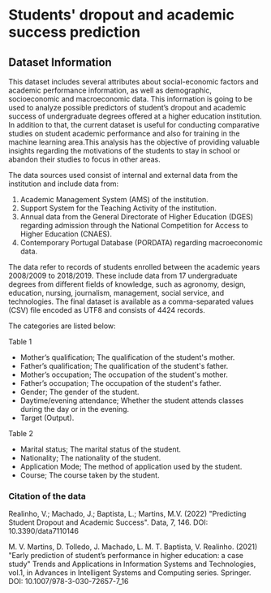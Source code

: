 # Students' dropout and academic success prediction

## Dataset Information 

This dataset includes several attributes about social-economic factors and academic performance information, as well as demographic, socioeconomic and macroeconomic data. This information is going to be used to analyze possible predictors of student’s dropout and academic success of undergraduate degrees offered at a higher education institution. In addition to that, the current dataset is useful for conducting comparative studies on student academic performance and also for training in the machine learning area.This analysis has the objective of providing valuable insights regarding the motivations of the students to stay in school or abandon their studies to focus in other areas. 

The data sources used consist of internal and external data from the institution and include data from:

1. Academic Management System (AMS) of the institution. 
2. Support System for the Teaching Activity of the institution.
3. Annual data from the General Directorate of Higher Education (DGES) regarding admission through the National Competition for Access to Higher Education (CNAES).
4. Contemporary Portugal Database (PORDATA) regarding macroeconomic data.

The data refer to records of students enrolled between the academic years 2008/2009 to 2018/2019. These include data from 17 undergraduate degrees from different fields of knowledge, such as agronomy, design, education, nursing, journalism, management, social service, and technologies. The final dataset is available as a comma-separated values (CSV) file encoded as UTF8 and consists of 4424 records.

The categories are listed below:

Table 1 

- Mother’s qualification; The qualification of the student's mother.
- Father’s qualification; The qualification of the student's father.
- Mother’s occupation; The occupation of the student's mother.
- Father’s occupation; The occupation of the student's father.
- Gender; The gender of the student. 
- Daytime/evening attendance; Whether the student attends classes during the day or in the evening.
- Target (Output).

Table 2 

- Marital status; The marital status of the student.
- Nationality; The nationality of the student. 
- Application Mode; The method of application used by the student. 
- Course; The course taken by the student. 

### Citation of the data 

Realinho, V.; Machado, J.; Baptista, L.; Martins, M.V. (2022) "Predicting Student Dropout and Academic Success". Data, 7, 146. DOI: 10.3390/data7110146

M. V. Martins, D. Tolledo, J. Machado, L. M. T. Baptista, V. Realinho. (2021) "Early prediction of student’s performance in higher education: a case study" Trends and Applications in Information Systems and Technologies, vol.1, in Advances in Intelligent Systems and Computing series. Springer. DOI: 10.1007/978-3-030-72657-7_16
